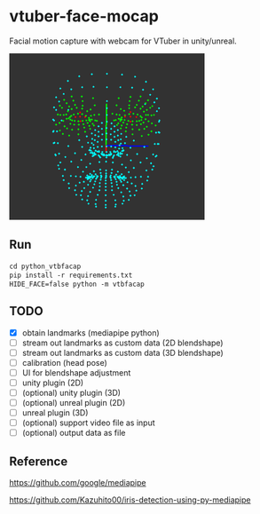 # vtuber-face-mocap
Facial motion capture with webcam for VTuber in unity/unreal.

<img src="images\landmarks.gif" height="300">

## Run
```
cd python_vtbfacap
pip install -r requirements.txt
HIDE_FACE=false python -m vtbfacap
```

## TODO
- [x] obtain landmarks (mediapipe python)
- [ ] stream out landmarks as custom data (2D blendshape)
- [ ] stream out landmarks as custom data (3D blendshape)
- [ ] calibration (head pose)
- [ ] UI for blendshape adjustment
- [ ] unity plugin (2D)
- [ ] (optional) unity plugin (3D)
- [ ] (optional) unreal plugin (2D)
- [ ] unreal plugin (3D)
- [ ] (optional) support video file as input
- [ ] (optional) output data as file

## Reference
https://github.com/google/mediapipe

https://github.com/Kazuhito00/iris-detection-using-py-mediapipe

